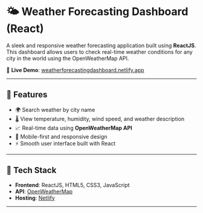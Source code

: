 # 🌤️ Weather Forecasting Dashboard (React)

A sleek and responsive weather forecasting application built using **ReactJS**. This dashboard allows users to check real-time weather conditions for any city in the world using the OpenWeatherMap API.

🔗 **Live Demo**: [weatherforecastingdashboard.netlify.app](https://weatherforecastingdashboard.netlify.app/)

---

## 📌 Features

- 🌍 Search weather by city name
- 🌡️ View temperature, humidity, wind speed, and weather description
- 📈 Real-time data using **OpenWeatherMap API**
- 📱 Mobile-first and responsive design
- ⚡ Smooth user interface built with React

---

## 🧰 Tech Stack

- **Frontend**: ReactJS, HTML5, CSS3, JavaScript
- **API**: [OpenWeatherMap](https://openweathermap.org/)
- **Hosting**: [Netlify](https://netlify.com)

---

